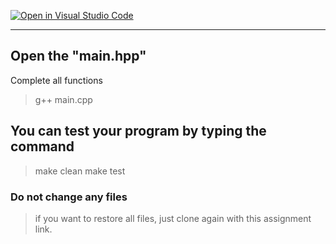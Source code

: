 [![Open in Visual Studio Code](https://classroom.github.com/assets/open-in-vscode-718a45dd9cf7e7f842a935f5ebbe5719a5e09af4491e668f4dbf3b35d5cca122.svg)](https://classroom.github.com/online_ide?assignment_repo_id=14257527&assignment_repo_type=AssignmentRepo)
<!-- [A6-2] (https://prezi.com/p/edit/-xdwv8fik5xk/) -->

<!-- ![A6-2](https://nimbus-screenshots.s3.amazonaws.com/s/ac06ba1edf608a5b180e7068287ef8c4.png) -->

---

## Open the "main.hpp"

Complete all functions

> g++ main.cpp

## You can test your program by typing the command

> make clean
> make test

### Do not change any files

> if you want to restore all files, just clone again with this assignment link.
